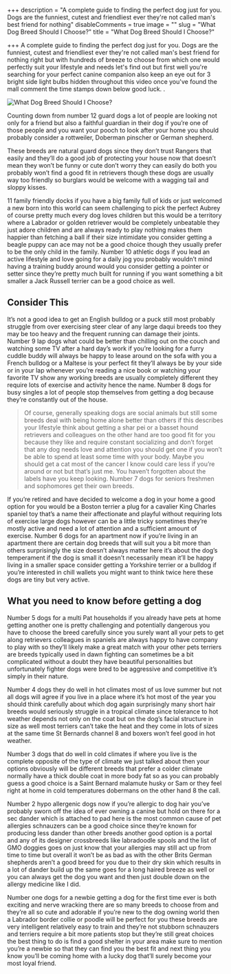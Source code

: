 +++
description = "A complete guide to finding the perfect dog just for you. Dogs are the funniest, cutest and friendliest ever they're not called man's best friend for nothing"
disableComments = true
image = ""
slug = "What Dog Breed Should I Choose?"
title = "What Dog Breed Should I Choose?"

+++
A complete guide to finding the perfect dog just for you. Dogs are the funniest, cutest and friendliest ever they're not called man's best friend for nothing right but with hundreds of breeze to choose from which one would perfectly suit your lifestyle and needs let's find out but first well you're searching for your perfect canine companion also keep an eye out for 3 bright side light bulbs hidden throughout this video once you've found the mall comment the time stamps down below good luck. .

![What Dog Breed Should I Choose?](https://savets.org/img/dog%20brown.jpg)

Counting down from number 12 guard dogs a lot of people are looking not only for a friend but also a faithful guardian in their dog if you’re one of those people and you want your pooch to look after your home you should probably consider a rottweiler, Doberman pinscher or German shepherd.

These breeds are natural guard dogs since they don’t trust Rangers that easily and they’ll do a good job of protecting your house now that doesn’t mean they won’t be funny or cute don’t worry they can easily do both you probably won’t find a good fit in retrievers though these dogs are usually way too friendly so burglars would be welcome with a wagging tail and sloppy kisses.

11 family friendly docks if you have a big family full of kids or just welcomed a new born into this world can seem challenging to pick the perfect Aubrey of course pretty much every dog loves children but this would be a territory where a Labrador or golden retriever would be completely unbeatable they just adore children and are always ready to play nothing makes them happier than fetching a ball if their size intimidate you consider getting a beagle puppy can ace may not be a good choice though they usually prefer to be the only child in the family. Number 10 athletic dogs if you lead an active lifestyle and love going for a daily jog you probably wouldn’t mind having a training buddy around would you consider getting a pointer or setter since they’re pretty much built for running if you want something a bit smaller a Jack Russell terrier can be a good choice as well.

## Consider This

It’s not a good idea to get an English bulldog or a puck still most probably struggle from over exercising steer clear of any large daqui breeds too they may be too heavy and the frequent running can damage their joints. Number 9 lap dogs what could be better than chilling out on the couch and watching some TV after a hard day’s work if you’re looking for a furry cuddle buddy will always be happy to lease around on the sofa with you a French bulldog or a Maltese is your perfect fit they’ll always be by your side or in your lap whenever you’re reading a nice book or watching your favorite TV show any working breeds are usually completely different they require lots of exercise and activity hence the name. Number 8 dogs for busy singles a lot of people stop themselves from getting a dog because they’re constantly out of the house.

> Of course, generally speaking dogs are social animals but still some breeds deal with being home alone better than others if this describes your lifestyle think about getting a shar pei or a basset hound retrievers and colleagues on the other hand are too good fit for you because they like and require constant socializing and don’t forget that any dog needs love and attention you should get one if you won’t be able to spend at least some time with your body. Maybe you should get a cat most of the cancer I know could care less if you’re around or not but that’s just me. You haven’t forgotten about the labels have you keep looking. Number 7 dogs for seniors freshmen and sophomores get their own breeds.

If you’re retired and have decided to welcome a dog in your home a good option for you would be a Boston terrier a plug for a cavalier King Charles spaniel toy that’s a name their affectionate and playful without requiring lots of exercise large dogs however can be a little tricky sometimes they’re mostly active and need a lot of attention and a sufficient amount of exercise. Number 6 dogs for an apartment now if you’re living in an apartment there are certain dog breeds that will suit you a bit more than others surprisingly the size doesn’t always matter here it’s about the dog’s temperament if the dog is small it doesn’t necessarily mean it’ll be happy living in a smaller space consider getting a Yorkshire terrier or a bulldog if you’re interested in chill wallets you might want to think twice here these dogs are tiny but very active.

## What you need to know before getting a dog

Number 5 dogs for a multi Pat households if you already have pets at home getting another one is pretty challenging and potentially dangerous you have to choose the breed carefully since you surely want all your pets to get along retrievers colleagues in spaniels are always happy to have company to play with so they’ll likely make a great match with your other pets terriers are breeds typically used in dawn fighting can sometimes be a bit complicated without a doubt they have beautiful personalities but unfortunately fighter dogs were bred to be aggressive and competitive it’s simply in their nature.

Number 4 dogs they do well in hot climates most of us love summer but not all dogs will agree if you live in a place where it’s hot most of the year you should think carefully about which dog again surprisingly many short hair breeds would seriously struggle in a tropical climate since tolerance to hot weather depends not only on the coat but on the dog’s facial structure in size as well most terriers can’t take the heat and they come in lots of sizes at the same time St Bernards channel 8 and boxers won’t feel good in hot weather.

Number 3 dogs that do well in cold climates if where you live is the complete opposite of the type of climate we just talked about then your options obviously will be different breeds that prefer a colder climate normally have a thick double coat in more body fat so as you can probably guess a good choice is a Saint Bernard malamute husky or Sam or they feel right at home in cold temperatures dobermans on the other hand 8 the call.

Number 2 hypo allergenic dogs now if you’re allergic to dog hair you’ve probably sworn off the idea of ever owning a canine but hold on there for a sec dander which is attached to pad here is the most common cause of pet allergies schnauzers can be a good choice since they’re known for producing less dander than other breeds another good option is a portal and any of its designer crossbreeds like labradoodle spools and the list of GMO doggies goes on just know that your allergies may still act up from time to time but overall it won’t be as bad as with the other Brits German shepherds aren’t a good breed for you due to their dry skin which results in a lot of dander build up the same goes for a long haired breeze as well or you can always get the dog you want and then just double down on the allergy medicine like I did.

Number one dogs for a newbie getting a dog for the first time ever is both exciting and nerve wracking there are so many breeds to choose from and they’re all so cute and adorable if you’re new to the dog owning world then a Labrador border collie or poodle will be perfect for you these breeds are very intelligent relatively easy to train and they’re not stubborn schnauzers and terriers require a bit more patients stop but they’re still great choices the best thing to do is find a good shelter in your area make sure to mention you’re a newbie so that they can find you the best fit and next thing you know you’ll be coming home with a lucky dog that’ll surely become your most loyal friend.
